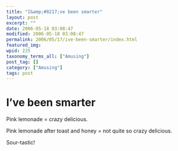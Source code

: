 ```yaml
---
title: "I&amp;#8217;ve been smarter"
layout: post
excerpt: ""
date: 2006-05-18 03:08:47
modified: 2006-05-18 03:08:47
permalink: 2006/05/17/ive-been-smarter/index.html
featured_img: 
wpid: 225
taxonomy_terms_all: ["Amusing"]
post_tag: []
category: ["Amusing"]
tags: post
---
```


# I&#8217;ve been smarter

Pink lemonade = crazy delicious.

Pink lemonade after toast and honey = not quite so crazy delicious.

Sour-tastic!